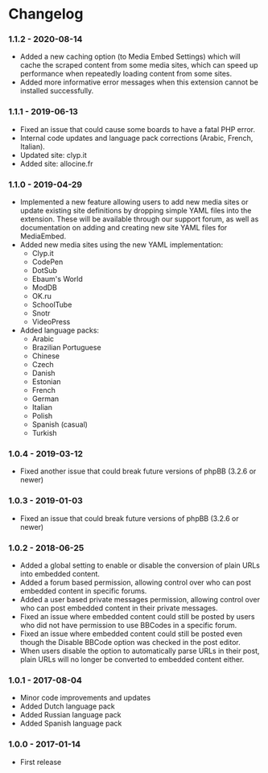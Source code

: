 # Changelog

### 1.1.2 - 2020-08-14

- Added a new caching option (to Media Embed Settings) which will cache the scraped content from some media sites, which can speed up performance when repeatedly loading content from some sites.
- Added more informative error messages when this extension cannot be installed successfully.

### 1.1.1 - 2019-06-13

- Fixed an issue that could cause some boards to have a fatal PHP error.
- Internal code updates and language pack corrections (Arabic, French, Italian).
- Updated site: clyp.it
- Added site: allocine.fr

### 1.1.0 - 2019-04-29

- Implemented a new feature allowing users to add new media sites or update 
existing site definitions by dropping simple YAML files into the extension. 
These will be available through our support forum, as well as documentation 
on adding and creating new site YAML files for MediaEmbed.
- Added new media sites using the new YAML implementation:
  - Clyp.it
  - CodePen
  - DotSub
  - Ebaum's World
  - ModDB
  - OK.ru
  - SchoolTube
  - Snotr
  - VideoPress
- Added language packs:
  - Arabic
  - Brazilian Portuguese
  - Chinese
  - Czech
  - Danish
  - Estonian
  - French
  - German
  - Italian
  - Polish
  - Spanish (casual)
  - Turkish

### 1.0.4 - 2019-03-12

- Fixed another issue that could break future versions of phpBB (3.2.6 or newer)

### 1.0.3 - 2019-01-03

- Fixed an issue that could break future versions of phpBB (3.2.6 or newer)

### 1.0.2 - 2018-06-25

- Added a global setting to enable or disable the conversion of plain URLs into embedded content.
- Added a forum based permission, allowing control over who can post embedded content in specific forums.
- Added a user based private messages permission, allowing control over who can post embedded content in their private messages.
- Fixed an issue where embedded content could still be posted by users who did not have permission to use BBCodes in a specific forum.
- Fixed an issue where embedded content could still be posted even though the Disable BBCode option was checked in the post editor.
- When users disable the option to automatically parse URLs in their post, plain URLs will no longer be converted to embedded content either.

### 1.0.1 - 2017-08-04

- Minor code improvements and updates
- Added Dutch language pack
- Added Russian language pack
- Added Spanish language pack

### 1.0.0 - 2017-01-14

- First release
